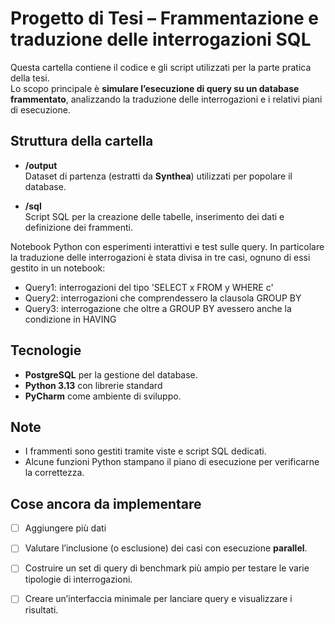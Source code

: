
# Progetto di Tesi – Frammentazione e traduzione delle interrogazioni SQL

Questa cartella contiene il codice e gli script utilizzati per la parte pratica della tesi.  
Lo scopo principale è **simulare l’esecuzione di query su un database frammentato**, analizzando la traduzione delle interrogazioni e i relativi piani di esecuzione.

## Struttura della cartella

- **/output**  
  Dataset di partenza (estratti da **Synthea**) utilizzati per popolare il database.
  
- **/sql**  
  Script SQL per la creazione delle tabelle, inserimento dei dati e definizione dei frammenti.
   
Notebook Python con esperimenti interattivi e test sulle query. In particolare la traduzione delle interrogazioni è stata divisa in tre casi, ognuno di essi gestito in un notebook:
  - Query1: interrogazioni del tipo 'SELECT x FROM y WHERE c'
  - Query2: interrogazioni che comprendessero la clausola GROUP BY
  - Query3: interrogazione che oltre a GROUP BY avessero anche la condizione in HAVING


## Tecnologie
- **PostgreSQL** per la gestione del database.
- **Python 3.13** con librerie standard 
- **PyCharm** come ambiente di sviluppo.

## Note  
- I frammenti sono gestiti tramite viste e script SQL dedicati.  
- Alcune funzioni Python stampano il piano di esecuzione per verificarne la correttezza.

## Cose ancora da implementare
- [ ] Aggiungere più dati  
- [ ] Valutare l’inclusione (o esclusione) dei casi con esecuzione **parallel**.  
- [ ] Costruire un set di query di benchmark più ampio per testare le varie tipologie di interrogazioni.  
- [ ] Creare un’interfaccia minimale per lanciare query e visualizzare i risultati.  


